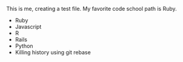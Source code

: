 This is me, creating a test file.
My favorite code school path is Ruby.

* Ruby
* Javascript
* R
* Rails
* Python
* Killing history using git rebase
